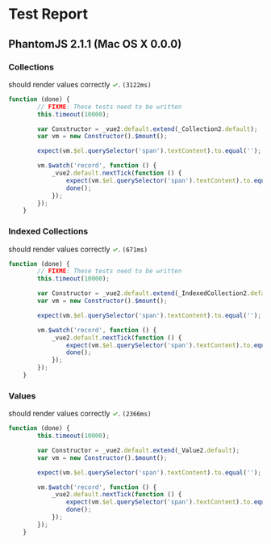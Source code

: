 # Test Report

## PhantomJS 2.1.1 (Mac OS X 0.0.0)

### Collections

should render values correctly   <span style="color:green">✓</span>. `(3122ms)`

```js
function (done) {
        // FIXME: These tests need to be written
        this.timeout(10000);

        var Constructor = _vue2.default.extend(_Collection2.default);
        var vm = new Constructor().$mount();

        expect(vm.$el.querySelector('span').textContent).to.equal('');

        vm.$watch('record', function () {
            _vue2.default.nextTick(function () {
                expect(vm.$el.querySelector('span').textContent).to.equal('Site Hosting');
                done();
            });
        });
    }
```


### Indexed Collections

should render values correctly   <span style="color:green">✓</span>. `(671ms)`

```js
function (done) {
        // FIXME: These tests need to be written
        this.timeout(10000);

        var Constructor = _vue2.default.extend(_IndexedCollection2.default);
        var vm = new Constructor().$mount();

        expect(vm.$el.querySelector('span').textContent).to.equal('');

        vm.$watch('record', function () {
            _vue2.default.nextTick(function () {
                expect(vm.$el.querySelector('span').textContent).to.equal('Site Hosting');
                done();
            });
        });
    }
```


### Values

should render values correctly   <span style="color:green">✓</span>. `(2366ms)`

```js
function (done) {
        this.timeout(10000);

        var Constructor = _vue2.default.extend(_Value2.default);
        var vm = new Constructor().$mount();

        expect(vm.$el.querySelector('span').textContent).to.equal('');

        vm.$watch('record', function () {
            _vue2.default.nextTick(function () {
                expect(vm.$el.querySelector('span').textContent).to.equal('Site Hosting');
                done();
            });
        });
    }
```

